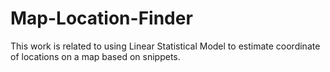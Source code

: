 # Map-Location-Finder
This work is related to using Linear Statistical Model to estimate coordinate of locations on a map based on snippets.
